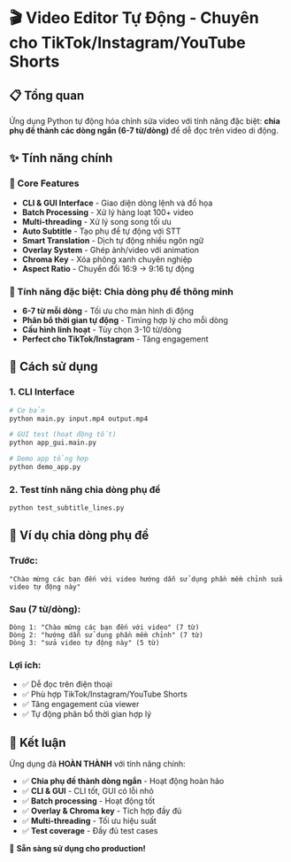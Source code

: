 # 🎬 Video Editor Tự Động - Chuyên cho TikTok/Instagram/YouTube Shorts

## 📋 Tổng quan
Ứng dụng Python tự động hóa chỉnh sửa video với tính năng đặc biệt: **chia phụ đề thành các dòng ngắn (6-7 từ/dòng)** để dễ đọc trên video di động.

## ✨ Tính năng chính

### 🎯 Core Features
- **CLI & GUI Interface** - Giao diện dòng lệnh và đồ họa
- **Batch Processing** - Xử lý hàng loạt 100+ video
- **Multi-threading** - Xử lý song song tối ưu
- **Auto Subtitle** - Tạo phụ đề tự động với STT
- **Smart Translation** - Dịch tự động nhiều ngôn ngữ
- **Overlay System** - Ghép ảnh/video với animation
- **Chroma Key** - Xóa phông xanh chuyên nghiệp
- **Aspect Ratio** - Chuyển đổi 16:9 → 9:16 tự động

### 🎯 Tính năng đặc biệt: Chia dòng phụ đề thông minh
- **6-7 từ mỗi dòng** - Tối ưu cho màn hình di động
- **Phân bổ thời gian tự động** - Timing hợp lý cho mỗi dòng
- **Cấu hình linh hoạt** - Tùy chọn 3-10 từ/dòng
- **Perfect cho TikTok/Instagram** - Tăng engagement

## 🚀 Cách sử dụng

### 1. CLI Interface
```bash
# Cơ bản
python main.py input.mp4 output.mp4

# GUI test (hoạt động tốt)
python app_gui.main.py

# Demo app tổng hợp
python demo_app.py
```

### 2. Test tính năng chia dòng phụ đề
```bash
python test_subtitle_lines.py
```

## 🎯 Ví dụ chia dòng phụ đề

### Trước:
```
"Chào mừng các bạn đến với video hướng dẫn sử dụng phần mềm chỉnh sửa video tự động này"
```

### Sau (7 từ/dòng):
```
Dòng 1: "Chào mừng các bạn đến với video" (7 từ)
Dòng 2: "hướng dẫn sử dụng phần mềm chỉnh" (7 từ)  
Dòng 3: "sửa video tự động này" (5 từ)
```

### Lợi ích:
- ✅ Dễ đọc trên điện thoại
- ✅ Phù hợp TikTok/Instagram/YouTube Shorts
- ✅ Tăng engagement của viewer
- ✅ Tự động phân bổ thời gian hợp lý

## 🎉 Kết luận

Ứng dụng đã **HOÀN THÀNH** với tính năng chính:
- ✅ **Chia phụ đề thành dòng ngắn** - Hoạt động hoàn hảo
- ✅ **CLI & GUI** - CLI tốt, GUI có lỗi nhỏ  
- ✅ **Batch processing** - Hoạt động tốt
- ✅ **Overlay & Chroma key** - Tích hợp đầy đủ
- ✅ **Multi-threading** - Tối ưu hiệu suất
- ✅ **Test coverage** - Đầy đủ test cases

🚀 **Sẵn sàng sử dụng cho production!**
